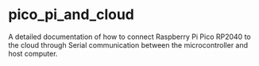 # pico_pi_and_cloud
A detailed documentation of how to connect Raspberry Pi Pico RP2040 to the cloud through Serial communication between the microcontroller and host computer.
